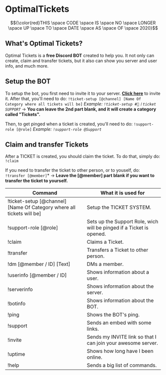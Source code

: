 # OptimalTickets
$${\color{red}THIS \space CODE \space IS \space NO \space LONGER \space UP \space TO \space DATE \space AS \space OF \space 2020}$$
## What's Optimal Tickets?

Optimal Tickets is a **free Discord BOT** created to help you. It not only  can create, claim and transfer tickets, but it also can show you server and user info, and much more.

## Setup the BOT
To setup the bot, you first need to invite it to your server. **[Click here](https://discord.com/api/oauth2/authorize?client_id=621346592309379082&permissions=8&scope=bot)** to invite it.
After that, you'll need to do: 
`!ticket-setup [@channel] [Name Of Category where all tickets will be]`
*Example: `!ticket-setup #📑〡ticket SUPPORT`*   ->  __You can leave the 2nd part blank, and it will create a category called "Tickets".__

Then, to get pinged when a ticket is created, you'll need to do:
`!support-role [@role]`
*Example: `!support-role @Support`*

## Claim and transfer Tickets
After a TICKET is created, you should claim the ticket. To do that, simply do:
`!claim`

If you need to transfer the ticket to other person, or to youself, do:
`!transfer [@member]`*   ->  __Leave the [@member] part blank if you want to transfer the ticket to yourself.__



Command | What it is used for
------------ | -------------
!ticket-setup [@channel] [Name Of Category where all tickets will be] | Setup the TICKET SYSTEM.
!support-role [@role] | Sets up the Support Role, wich will be pinged if a Ticket is opened.
!claim | Claims a Ticket.
!transfer | Transfers a Ticket to other person.
!dm [@member / ID] [Text] | DMs a member.
!userinfo [@member / ID] | Shows information about a user.
!serverinfo | Shows information about the server.
!botinfo | Shows information about the BOT.
!ping | Shows the BOT's ping.
!support | Sends an embed with some links.
!invite | Sends my INVITE link so that I can join your awesome server.
!uptime | Shows how long have I been online.
!help | Sends a big list of commands.
